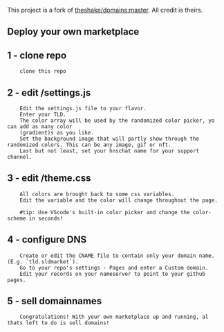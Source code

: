 This project is a fork of [theshake/domains:master](https://replit.com/@theshake/domains).
All credit is theirs.

## Deploy your own marketplace
## 1 - clone repo
```
    clone this repo
```

## 2 - edit /settings.js
```
    Edit the settings.js file to your flavor.  
    Enter your TLD.  
    The color array will be used by the randomized color picker, yo can add as many color
    (gradient)s as you like.  
    Set the background image that will partly show through the randomized colors. This can be any image, gif or nft.  
    Last but not least, set your hnschat name for your support channel.  
```

## 3 - edit /theme.css
```
    All colors are brought back to some css variables.  
    Edit the variable and the color will change throughout the page.  
      
    #tip: Use VScode's built-in color picker and change the color-scheme in seconds!
```

## 4 - configure DNS
``` 
    Create or edit the CNAME file to contain only your domain name. (E.g. `tld.sldmarket`).  
    Go to your repo's settings - Pages and enter a Custom domain.
    Edit your records on your nameserver to point to your github pages.
```

## 5 - sell domainnames
```
    Congratulations! With your own marketplace up and running, al thats left to do is sell domains!  
```